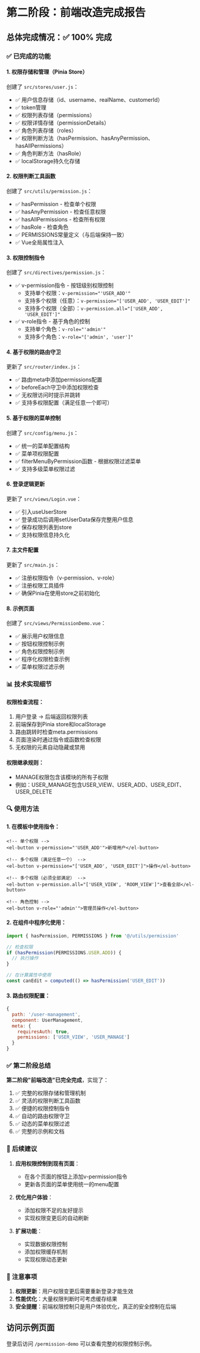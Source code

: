 # 第二阶段：前端改造完成报告

## 总体完成情况：✅ 100% 完成

### ✅ 已完成的功能

#### 1. 权限存储和管理（Pinia Store）
创建了 `src/stores/user.js`：
- ✅ 用户信息存储（id、username、realName、customerId）
- ✅ token管理
- ✅ 权限列表存储（permissions）
- ✅ 权限详情存储（permissionDetails）
- ✅ 角色列表存储（roles）
- ✅ 权限判断方法（hasPermission、hasAnyPermission、hasAllPermissions）
- ✅ 角色判断方法（hasRole）
- ✅ localStorage持久化存储

#### 2. 权限判断工具函数
创建了 `src/utils/permission.js`：
- ✅ hasPermission - 检查单个权限
- ✅ hasAnyPermission - 检查任意权限
- ✅ hasAllPermissions - 检查所有权限
- ✅ hasRole - 检查角色
- ✅ PERMISSIONS常量定义（与后端保持一致）
- ✅ Vue全局属性注入

#### 3. 权限控制指令
创建了 `src/directives/permission.js`：
- ✅ v-permission指令 - 按钮级别权限控制
  - 支持单个权限：`v-permission="'USER_ADD'"`
  - 支持多个权限（任意）：`v-permission="['USER_ADD', 'USER_EDIT']"`
  - 支持多个权限（全部）：`v-permission.all="['USER_ADD', 'USER_EDIT']"`
- ✅ v-role指令 - 基于角色的控制
  - 支持单个角色：`v-role="'admin'"`
  - 支持多个角色：`v-role="['admin', 'user']"`

#### 4. 基于权限的路由守卫
更新了 `src/router/index.js`：
- ✅ 路由meta中添加permissions配置
- ✅ beforeEach守卫中添加权限检查
- ✅ 无权限访问时提示并跳转
- ✅ 支持多权限配置（满足任意一个即可）

#### 5. 基于权限的菜单控制
创建了 `src/config/menu.js`：
- ✅ 统一的菜单配置结构
- ✅ 菜单项权限配置
- ✅ filterMenuByPermission函数 - 根据权限过滤菜单
- ✅ 支持多级菜单权限过滤

#### 6. 登录逻辑更新
更新了 `src/views/Login.vue`：
- ✅ 引入useUserStore
- ✅ 登录成功后调用setUserData保存完整用户信息
- ✅ 保存权限列表到store
- ✅ 支持权限信息持久化

#### 7. 主文件配置
更新了 `src/main.js`：
- ✅ 注册权限指令（v-permission、v-role）
- ✅ 注册权限工具插件
- ✅ 确保Pinia在使用store之前初始化

#### 8. 示例页面
创建了 `src/views/PermissionDemo.vue`：
- ✅ 展示用户权限信息
- ✅ 按钮权限控制示例
- ✅ 角色权限控制示例
- ✅ 程序化权限检查示例
- ✅ 菜单权限过滤示例

### 📊 技术实现细节

#### 权限检查流程：
1. 用户登录 → 后端返回权限列表
2. 前端保存到Pinia store和localStorage
3. 路由跳转时检查meta.permissions
4. 页面渲染时通过指令或函数检查权限
5. 无权限的元素自动隐藏或禁用

#### 权限继承规则：
- MANAGE权限包含该模块的所有子权限
- 例如：USER_MANAGE包含USER_VIEW、USER_ADD、USER_EDIT、USER_DELETE

### 🔍 使用方法

#### 1. 在模板中使用指令：
```vue
<!-- 单个权限 -->
<el-button v-permission="'USER_ADD'">新增用户</el-button>

<!-- 多个权限（满足任意一个） -->
<el-button v-permission="['USER_ADD', 'USER_EDIT']">操作</el-button>

<!-- 多个权限（必须全部满足） -->
<el-button v-permission.all="['USER_VIEW', 'ROOM_VIEW']">查看全部</el-button>

<!-- 角色控制 -->
<el-button v-role="'admin'">管理员操作</el-button>
```

#### 2. 在组件中程序化使用：
```javascript
import { hasPermission, PERMISSIONS } from '@/utils/permission'

// 检查权限
if (hasPermission(PERMISSIONS.USER.ADD)) {
  // 执行操作
}

// 在计算属性中使用
const canEdit = computed(() => hasPermission('USER_EDIT'))
```

#### 3. 路由权限配置：
```javascript
{
  path: '/user-management',
  component: UserManagement,
  meta: { 
    requiresAuth: true,
    permissions: ['USER_VIEW', 'USER_MANAGE']
  }
}
```

### ✅ 第二阶段总结

**第二阶段"前端改造"已完全完成**，实现了：

1. ✅ 完整的权限存储和管理机制
2. ✅ 灵活的权限判断工具函数
3. ✅ 便捷的权限控制指令
4. ✅ 自动的路由权限守卫
5. ✅ 动态的菜单权限过滤
6. ✅ 完整的示例和文档

### 🚀 后续建议

1. **应用权限控制到现有页面**：
   - 在各个页面的按钮上添加v-permission指令
   - 更新各页面的菜单使用统一的menu配置

2. **优化用户体验**：
   - 添加权限不足的友好提示
   - 实现权限变更后的自动刷新

3. **扩展功能**：
   - 实现数据权限控制
   - 添加权限缓存机制
   - 实现权限动态更新

### 📝 注意事项

1. **权限更新**：用户权限变更后需要重新登录才能生效
2. **性能优化**：大量权限判断时可考虑缓存结果
3. **安全提醒**：前端权限控制只是用户体验优化，真正的安全控制在后端

## 访问示例页面

登录后访问 `/permission-demo` 可以查看完整的权限控制示例。